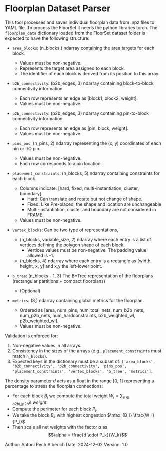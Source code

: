 # Floorplan Dataset Parser
This tool processes and saves individual floorplan data from .npz files to YAML file.
To process the FloorSet it needs the python libraries torch.
The `floorplan_data` dictionary loaded from the FloorSet dataset folder is expected to have the following structure:

- `area_blocks`: (n_blocks,) ndarray containing the area targets for each block. 
   * Values must be non-negative.
   * Represents the target area assigned to each block.
   * The identifier of each block is derived from its position to this array.

- `b2b_connectivity`: (b2b_edges, 3) ndarray containing block-to-block connectivity information. 
   * Each row represents an edge as [block1, block2, weight].
   * Values must be non-negative.

- `p2b_connectivity`: (p2b_edges, 3) ndarray containing pin-to-block connectivity information. 
   * Each row represents an edge as [pin, block, weight].
   * Values must be non-negative.

- `pins_pos`: (n_pins, 2) ndarray representing the (x, y) coordinates of each pin or I/O pin. 
   * Values must be non-negative.
   * Each row corresponds to a pin location.

- `placement_constraints`: (n_blocks, 5) ndarray containing constraints for each block. 
   * Columns indicate: [hard, fixed, multi-instantiation, cluster, boundary].
      * Hard: Can translate and rotate but not change of shape.
      * Fixed: Like Pre-placed, the shape and location are unchangeable
      * Multi-instantiation, cluster and boundary are not considered in FRAME.
   * Values must be non-negative.

- `vertex_blocks`: Can be two type of representations,
   * (n_blocks, variable_size, 2) ndarray where each entry is a list of vertices defining the polygon shape of each block. 
      * Vertices values must be non-negative. The padding value allowed is -1.
   * (n_blocks, 4) ndarray where each entry is a rectangle as [width, height, x, y] and x,y the left-lower point.

- `b_tree`: (n_blocks - 1, 3) The B*Tree representation of the floorplans (rectangular partitions + compact floorplans)
   * (Optional)

- `metrics`: (8,) ndarray containing global metrics for the floorplan. 
   * Ordered as [area, num_pins, num_total_nets, num_b2b_nets, num_p2b_nets, num_hardconstraints, b2b_weighted_wl, p2b_weighted_wl].
   * Values must be non-negative.

Validation is enforced for:
1. Non-negative values in all arrays.
2. Consistency in the sizes of the arrays (e.g., `placement_constraints` must match `n_blocks`).
3. Expected keys in the dictionary must be a subset of: 
   `['area_blocks', 'b2b_connectivity', 'p2b_connectivity', 'pins_pos', 'placement_constraints', 'vertex_blocks', 'b_tree', 'metrics']`.

The density parameter $d$ acts as a float in the range [0, 1] representing a percentage to stress the floorplan connections:
 * For each block $B_i$ we compute the total weight $W_i = \sum_{e\in b2b \bigcup p2b} e.weight$.
 * Compute the perimeter for each block $P_i$.
 * We take the block $B_k$ with highest congestion $\max_{B_i} \frac{W_i}{P_i}$
 * Then scale all net weights with the factor $\alpha$ as
 $$\alpha = \frac{d \cdot P_k}{W_k}$$


Author: Antoni Pech Alberich
Date: 2024-12-02
Version: 1.0
